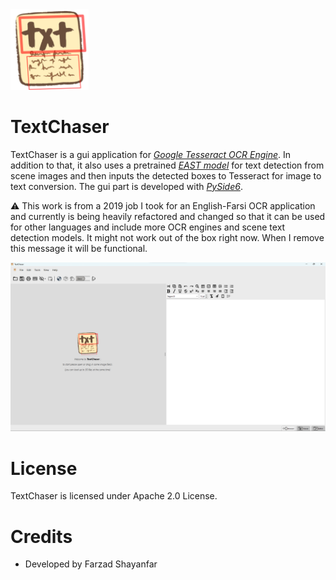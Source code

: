 <img src="./github_readme_files/TextChaser2.png" width="125"/>

# TextChaser
TextChaser is a gui application for
*[Google Tesseract OCR Engine](https://github.com/tesseract-ocr/tesseract)*. In addition to that, it also uses a
pretrained *[EAST model](https://arxiv.org/abs/1704.03155v2)* for text detection from scene images and then inputs the
detected boxes to Tesseract for
image to text conversion. The gui part is developed with *[PySide6](https://doc.qt.io/qtforpython-6/)*.

⚠️ This work is from a 2019 job I took for an English-Farsi OCR
application and currently is being heavily refactored and changed
so that it can be used for other languages and include more OCR engines
and scene text detection models. It might not work out of
the box right now. When I remove this message it will be functional.

![textchaser_demo_image_1](./github_readme_files/textchaser_demo_image_1.png)

# License
TextChaser is licensed under Apache 2.0 License.

# Credits
+ Developed by Farzad Shayanfar